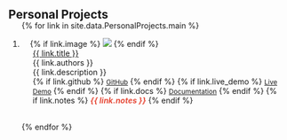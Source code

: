 <h2 id="personalprojects" style="margin: 2px 0px -15px;">Personal Projects</h2>

<div class="PersonalProjects">
<ol class="project-list">

{% for link in site.data.PersonalProjects.main %}

<li>
<div class="project-row">
  <div class="col-sm-3 abbr" style="position: relative;padding-right: 15px;padding-left: 15px;">
    {% if link.image %} 
    <img src="{{ link.image }}" class="teaser img-fluid z-depth-1" style="width=100%;height=40%">
    {% endif %}
  </div>
  <div class="col-sm-9" style="position: relative;padding-right: 15px;padding-left: 20px;">
      <div class="title"><a href="{{ link.github }}">{{ link.title }}</a></div>
      <div class="author">{{ link.authors }}</div>
      <div class="description">{{ link.description }}</div>
    <div class="links">
      {% if link.github %} 
      <a href="{{ link.github }}" class="btn btn-sm z-depth-0" role="button" target="_blank" style="font-size:12px;">GitHub</a>
      {% endif %}
      {% if link.live_demo %} 
      <a href="{{ link.live_demo }}" class="btn btn-sm z-depth-0" role="button" target="_blank" style="font-size:12px;">Live Demo</a>
      {% endif %}
      {% if link.docs %} 
      <a href="{{ link.docs }}" class="btn btn-sm z-depth-0" role="button" target="_blank" style="font-size:12px;">Documentation</a>
      {% endif %}
      {% if link.notes %} 
      <strong> <i style="color:#e74d3c">{{ link.notes }}</i></strong>
      {% endif %}
    </div>
  </div>
</div>
</li>
<br>

{% endfor %}

</ol>
</div>
